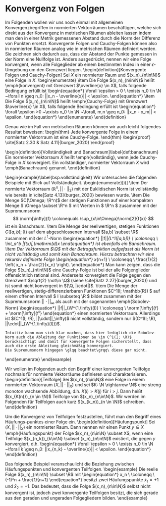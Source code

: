 # Konvergenz von Folgen

Im Folgenden wollen wir uns noch einmal mit allgemeinen Konvergenzbegriffen in normierten Vektorräumen beschäftigen, welche sich direkt aus der Konvergenz in metrischen Räumen ableiten lassen indem man den in einer Metrik gemessenen Abstand durch die Norm der Differenz von Punkten ersetzt.
Konvergente Folgen und Cauchy-Folgen können also in normierten Räumen analog wie in metrischen Räumen definiert werden.
Sie zeichnen sich dadurch aus, dass der Abstand der Punkte gemessen in der Norm eine Nullfolge ist.
Anders ausgedrückt, nennen wir eine Folge konvergent, wenn alle Folgeglieder ab einem bestimmten Index in einer $\epsilon$-Umgebung um den Grenzwert liegen.
\begin{definition}[Konvergente Folgen und Cauchy-Folgen]
Sei $X$ ein normierter Raum und $(x_n)_{n\in\N}$ eine Folge in $X$. 
\begin{enumerate}
\item Die Folge $(x_n)_{n\in\N}$ heißt \emph{konvergent} mit Grenzwert $\overline{x} \in X$, falls folgende Bedingung erfüllt ist
\begin{equation*}
\forall \epsilon  > 0 \ \exists n_0 \in \N ~\forall n \geq n_0: ||x_n - \overline{x}|| < \epsilon.
\end{equation*}
\item Die Folge $(x_n)_{n\in\N}$ heißt \emph{Cauchy-Folge} mit Grenzwert $\overline{x} \in X$, falls folgende Bedingung erfüllt ist
\begin{equation*}
\forall \epsilon  >0 ~\exists n_0 \in \N ~\forall\, m,n \geq n_0: ||x_n - x_m|| < \epsilon.
\end{equation*}
\end{enumerate}
\end{definition}


Genau wie im Fall von metrischen Räumen können wir auch leicht folgendes Resultat beweisen: 
\begin{thm}
Jede konvergente Folge in einem normierten Vektorraum ist eine Cauchy-Folge. 
\end{thm}
\begin{proof}
\cite[Satz 2.30 \& Satz 4.11]{burger_2020}
\end{proof}


\begin{definition}[Vollständigkeit und Banachraum]\label{def:banachraum}
Ein normierter Vektorraum $X$ heißt \emph{vollständig}, wenn jede Cauchy-Folge in $X$ konvergiert.
Ein vollständiger, normierter Vektorraum $X$ wird \emph{Banachraum} genannt.
\end{definition} 

\begin{example}\label{bsp:vollständigkeit}
Wir untersuchen die folgenden Beispiele mit Blick auf Vollständigkeit.
\begin{enumerate}[i)]
\item Der normierte Vektorraum $(\mathbb{R}^n, ||\cdot||_2)$ mit der Euklidischen Norm ist vollständig wie bereits in \cite[Satz 4.13]{burger_2020} bewiesen wurde.
\item
    Die Menge $C(\Omega; \R^n)$ der stetigen Funktionen auf einer kompakten Menge $ \Omega \subset \R^n $
    mit Werten in $ \R^n $ zusammen mit der Supremumsnorm
    $$
		\norm[\infty]{f} \colonequals \sup_{x\in\Omega}\norm[2]{f(x)}
    $$
    ist ein Banachraum.
\item
    Die Menge der reellwertigen, stetigen Funktionen $C([a,b]; \mathbb{R})$ auf dem abgeschlossenen Intervall $[a,b] \subset \R$ 
    zusammen mit der $L^1$-Norm 
    \begin{equation*}
    ||f||_{L^1([a,b])} \ \coloneqq \ \int_a^b |f(x)|\,\mathrm{d}x
    \end{equation*}
    ist ebenfalls ein Banachraum.
\item Der Vektorraum $\Q$ mit der Betragsfunktion aufgefasst als Norm ist nicht vollständig und somit kein Banachraum.
    Hierzu betrachten wir eine rekursiv definierte Folge
\begin{equation*}
x_{n+1} \ \coloneqq \ \frac{1}{2} \left( x_n + \frac{2}{x_n} \right).
\end{equation*}
Man kann zeigen, dass die Folge $(x_n)_{n\in\N}$ eine Cauchy-Folge ist bei der alle Folgenglieder offensichtlich rational sind.
Anderseits konvergiert die Folge gegen den Grenzwert $\sqrt{2} \not\in \Q$ (siehe \cite[Satz 2.27]{burger_2020}) und ist somit nicht konvergent in $(\Q, |\cdot|)$.
\item Die Menge der reellwertigen, stetig-differenzierbaren Funktionen $C^1(I; \mathbb{R}) $ auf einem offenen Intervall
    $ I \subseteq \R $ bildet zusammen mit der Supremumsnorm $||\cdot||_\infty$ als auch mit der sogenannten \emph{Sobolev-Norm}
    \begin{equation*}
	||f||_{W^{1,\infty}(I)} \ \coloneqq \ \norm[\infty]{f} + \norm[\infty]{f'}
    \end{equation*} 
	 einen normierten Vektorraum.
    Allerdings ist $(C^1(I; \R), ||\cdot||_\infty)$ nicht vollständig, sondern nur $(C^1(I; \R), ||\cdot||_{W^{1,\infty}(I)})$.
    
    Intuitiv kann man sich klar machen, dass hier lediglich die Sobolev-Norm auch die Ableitung der Funktionen $u \in C^1(I; \R)$ berücksichtigt und damit für konvergente Folgen sicherstellt, dass auch die erste Ableitung gleichmäßig konvergiert. 
    Die Supremumsnorm hingegen \glqq beachtet\grqq\ diese gar nicht.
\end{enumerate}
\end{example}

Wir wollen im Folgenden auch den Begriff einer konvergenten Teilfolge nochmals für normierte Vektorräume definieren und charakterisieren.
\begin{definition}[Teilfolge]
Sei $(x_n)_{n\in\N}$ eine Folge in einem normierten Vektorraum $(X, ||\cdot||_X)$ und sei $K: \N \rightarrow \N$ eine streng monoton wachsende Abbildung, d.h. $K(i) > K(j)$ für $i > j$. 
Dann heißt $(x_{K(n)})_{n \in \N}$ Teilfolge von $(x_n)_{n\in\N}$.
Wir werden im Folgenden für Teilfolgen auch kurz $(x_{k_n})_{n \in \N}$ schreiben.
\end{definition} 

Um die Konvergenz von Teilfolgen festzustellen, führt man den Begriff eines Häufungs\-punktes einer Folge ein.
\begin{definition}[Häufungspunkt]
Sei $(X,||\cdot||_X)$ ein normierter Raum. 
Dann nennen wir einen Punkt $y \in X$ \emph{Häufungspunkt} der Folge $(x_n)_{n\in\N} \subset X$, wenn eine Teilfolge $(x_{n_k})_{k\in\N} \subset (x_n)_{n\in\N}$ existiert, die gegen $y$ konvergiert, d.h.
\begin{equation*}
\forall \epsilon  > 0 \ \exists n_0 \in \N ~\forall k \geq n_0: ||x_{n_k} - \overline{x}|| < \epsilon.
\end{equation*}
\end{definition}

Das folgende Beispiel veranschaulicht die Beziehung zwischen Häufungspunkten und konvergenten Teilfolgen.
\begin{example}
Die reelle Folge $(x_n)_{n\in\N} \subset \R$ mit
\begin{equation*}
x_n \ \coloneqq \ (-1)^n + \frac{1}{n+1}
\end{equation*}
besitzt zwei Häufungspunkte $\bar{x}_1 = +1$ und $\bar{x}_2 = -1$.
Das bedeutet, dass die Folge $(x_n)_{n\in\N}$ selbst nicht konvergent ist, jedoch zwei konvergente Teilfolgen besitzt, die sich gerade aus den geraden und ungeraden Folgegliedern bilden.
\end{example} 

